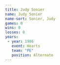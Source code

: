 ```yaml
---
title: Judy Sonier
name: Judy Sonier
name-sort: Sonier, Judy
games: 0
wins: 0
losses: 0
years:
 - year: 1986
   event: Hearts
   team: "PE"
   position: Alternate
---
```

